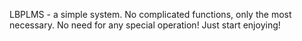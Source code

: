 LBPLMS - a simple system. No complicated functions, only the most necessary. No need for any special operation! Just start enjoying!